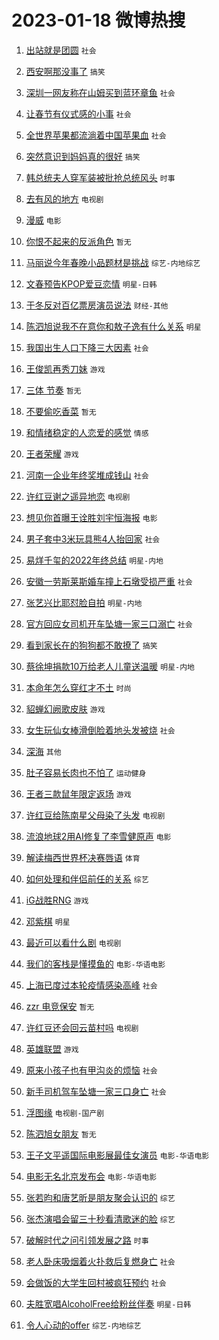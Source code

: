 # 2023-01-18 微博热搜 
1. [出站就是团圆](https://m.weibo.cn/search?containerid=100103type%3D1%26t%3D10%26q%3D%23%E5%87%BA%E7%AB%99%E5%B0%B1%E6%98%AF%E5%9B%A2%E5%9C%86%23&stream_entry_id=51&isnewpage=1&extparam=seat%3D1%26cate%3D10103%26dgr%3D0%26pos%3D0%26c_type%3D51%26filter_type%3Drealtimehot%26display_time%3D1673979911%26pre_seqid%3D167397991116408562152&luicode=10000011&lfid=106003type%3D25%26t%3D3%26disable_hot%3D1%26filter_type%3Drealtimehot) `社会` 

2. [西安啊那没事了](https://m.weibo.cn/search?containerid=100103type%3D1%26t%3D10%26q%3D%23%E8%A5%BF%E5%AE%89%E5%95%8A%E9%82%A3%E6%B2%A1%E4%BA%8B%E4%BA%86%23&stream_entry_id=31&isnewpage=1&extparam=seat%3D1%26cate%3D5001%26realpos%3D1%26band_rank%3D1%26lcate%3D5001%26pos%3D0%26filter_type%3Drealtimehot%26stream_entry_id%3D31%26q%3D%2523%25E8%25A5%25BF%25E5%25AE%2589%25E5%2595%258A%25E9%2582%25A3%25E6%25B2%25A1%25E4%25BA%258B%25E4%25BA%2586%2523%26flag%3D0%26dgr%3D0%26c_type%3D31%26display_time%3D1673979911%26pre_seqid%3D167397991116408562152&luicode=10000011&lfid=106003type%3D25%26t%3D3%26disable_hot%3D1%26filter_type%3Drealtimehot) `搞笑` 

3. [深圳一网友称在山姆买到蓝环章鱼](https://m.weibo.cn/search?containerid=100103type%3D1%26t%3D10%26q%3D%23%E6%B7%B1%E5%9C%B3%E4%B8%80%E7%BD%91%E5%8F%8B%E7%A7%B0%E5%9C%A8%E5%B1%B1%E5%A7%86%E4%B9%B0%E5%88%B0%E8%93%9D%E7%8E%AF%E7%AB%A0%E9%B1%BC%23&stream_entry_id=31&isnewpage=1&extparam=seat%3D1%26cate%3D5001%26realpos%3D2%26band_rank%3D2%26lcate%3D5001%26pos%3D1%26filter_type%3Drealtimehot%26stream_entry_id%3D31%26q%3D%2523%25E6%25B7%25B1%25E5%259C%25B3%25E4%25B8%2580%25E7%25BD%2591%25E5%258F%258B%25E7%25A7%25B0%25E5%259C%25A8%25E5%25B1%25B1%25E5%25A7%2586%25E4%25B9%25B0%25E5%2588%25B0%25E8%2593%259D%25E7%258E%25AF%25E7%25AB%25A0%25E9%25B1%25BC%2523%26flag%3D16%26dgr%3D0%26c_type%3D31%26display_time%3D1673979911%26pre_seqid%3D167397991116408562152&luicode=10000011&lfid=106003type%3D25%26t%3D3%26disable_hot%3D1%26filter_type%3Drealtimehot) `社会` 

4. [让春节有仪式感的小事](https://m.weibo.cn/search?containerid=100103type%3D1%26t%3D10%26q%3D%23%E8%AE%A9%E6%98%A5%E8%8A%82%E6%9C%89%E4%BB%AA%E5%BC%8F%E6%84%9F%E7%9A%84%E5%B0%8F%E4%BA%8B%23&stream_entry_id=31&isnewpage=1&extparam=seat%3D1%26cate%3D5001%26realpos%3D3%26band_rank%3D3%26lcate%3D5001%26pos%3D2%26filter_type%3Drealtimehot%26stream_entry_id%3D31%26q%3D%2523%25E8%25AE%25A9%25E6%2598%25A5%25E8%258A%2582%25E6%259C%2589%25E4%25BB%25AA%25E5%25BC%258F%25E6%2584%259F%25E7%259A%2584%25E5%25B0%258F%25E4%25BA%258B%2523%26flag%3D16%26dgr%3D0%26c_type%3D31%26display_time%3D1673979911%26pre_seqid%3D167397991116408562152&luicode=10000011&lfid=106003type%3D25%26t%3D3%26disable_hot%3D1%26filter_type%3Drealtimehot) `社会` 

5. [全世界苹果都流淌着中国苹果血](https://m.weibo.cn/search?containerid=100103type%3D1%26t%3D10%26q%3D%23%E5%85%A8%E4%B8%96%E7%95%8C%E8%8B%B9%E6%9E%9C%E9%83%BD%E6%B5%81%E6%B7%8C%E7%9D%80%E4%B8%AD%E5%9B%BD%E8%8B%B9%E6%9E%9C%E8%A1%80%23&stream_entry_id=31&isnewpage=1&extparam=seat%3D1%26cate%3D5001%26realpos%3D4%26band_rank%3D4%26lcate%3D5001%26pos%3D3%26filter_type%3Drealtimehot%26stream_entry_id%3D31%26q%3D%2523%25E5%2585%25A8%25E4%25B8%2596%25E7%2595%258C%25E8%258B%25B9%25E6%259E%259C%25E9%2583%25BD%25E6%25B5%2581%25E6%25B7%258C%25E7%259D%2580%25E4%25B8%25AD%25E5%259B%25BD%25E8%258B%25B9%25E6%259E%259C%25E8%25A1%2580%2523%26flag%3D1%26dgr%3D0%26c_type%3D31%26display_time%3D1673979911%26pre_seqid%3D167397991116408562152&luicode=10000011&lfid=106003type%3D25%26t%3D3%26disable_hot%3D1%26filter_type%3Drealtimehot) `社会` 

6. [突然意识到妈妈真的很好](https://m.weibo.cn/search?containerid=100103type%3D1%26t%3D10%26q%3D%23%E7%AA%81%E7%84%B6%E6%84%8F%E8%AF%86%E5%88%B0%E5%A6%88%E5%A6%88%E7%9C%9F%E7%9A%84%E5%BE%88%E5%A5%BD%23&stream_entry_id=31&isnewpage=1&extparam=seat%3D1%26cate%3D5001%26realpos%3D5%26band_rank%3D5%26lcate%3D5001%26pos%3D4%26filter_type%3Drealtimehot%26stream_entry_id%3D31%26q%3D%2523%25E7%25AA%2581%25E7%2584%25B6%25E6%2584%258F%25E8%25AF%2586%25E5%2588%25B0%25E5%25A6%2588%25E5%25A6%2588%25E7%259C%259F%25E7%259A%2584%25E5%25BE%2588%25E5%25A5%25BD%2523%26flag%3D0%26dgr%3D0%26c_type%3D31%26display_time%3D1673979911%26pre_seqid%3D167397991116408562152&luicode=10000011&lfid=106003type%3D25%26t%3D3%26disable_hot%3D1%26filter_type%3Drealtimehot) `搞笑` 

7. [韩总统夫人穿军装被批抢总统风头](https://m.weibo.cn/search?containerid=100103type%3D1%26t%3D10%26q%3D%23%E9%9F%A9%E6%80%BB%E7%BB%9F%E5%A4%AB%E4%BA%BA%E7%A9%BF%E5%86%9B%E8%A3%85%E8%A2%AB%E6%89%B9%E6%8A%A2%E6%80%BB%E7%BB%9F%E9%A3%8E%E5%A4%B4%23&stream_entry_id=31&isnewpage=1&extparam=seat%3D1%26cate%3D5001%26realpos%3D6%26band_rank%3D6%26lcate%3D5001%26pos%3D5%26filter_type%3Drealtimehot%26stream_entry_id%3D31%26q%3D%2523%25E9%259F%25A9%25E6%2580%25BB%25E7%25BB%259F%25E5%25A4%25AB%25E4%25BA%25BA%25E7%25A9%25BF%25E5%2586%259B%25E8%25A3%2585%25E8%25A2%25AB%25E6%2589%25B9%25E6%258A%25A2%25E6%2580%25BB%25E7%25BB%259F%25E9%25A3%258E%25E5%25A4%25B4%2523%26flag%3D2%26dgr%3D0%26c_type%3D31%26display_time%3D1673979911%26pre_seqid%3D167397991116408562152&luicode=10000011&lfid=106003type%3D25%26t%3D3%26disable_hot%3D1%26filter_type%3Drealtimehot) `时事` 

8. [去有风的地方](https://m.weibo.cn/search?containerid=100103type%3D1%26t%3D10%26q%3D%E5%8E%BB%E6%9C%89%E9%A3%8E%E7%9A%84%E5%9C%B0%E6%96%B9&stream_entry_id=31&isnewpage=1&extparam=seat%3D1%26cate%3D5001%26realpos%3D7%26band_rank%3D7%26lcate%3D5001%26pos%3D6%26filter_type%3Drealtimehot%26stream_entry_id%3D31%26q%3D%25E5%258E%25BB%25E6%259C%2589%25E9%25A3%258E%25E7%259A%2584%25E5%259C%25B0%25E6%2596%25B9%26flag%3D16%26dgr%3D0%26c_type%3D31%26display_time%3D1673979911%26pre_seqid%3D167397991116408562152&luicode=10000011&lfid=106003type%3D25%26t%3D3%26disable_hot%3D1%26filter_type%3Drealtimehot) `电视剧` 

9. [漫威](https://m.weibo.cn/search?containerid=100103type%3D1%26t%3D10%26q%3D%E6%BC%AB%E5%A8%81&stream_entry_id=31&isnewpage=1&extparam=seat%3D1%26cate%3D5001%26realpos%3D8%26band_rank%3D8%26lcate%3D5001%26pos%3D7%26filter_type%3Drealtimehot%26stream_entry_id%3D31%26q%3D%25E6%25BC%25AB%25E5%25A8%2581%26flag%3D16%26dgr%3D0%26c_type%3D31%26display_time%3D1673979911%26pre_seqid%3D167397991116408562152&luicode=10000011&lfid=106003type%3D25%26t%3D3%26disable_hot%3D1%26filter_type%3Drealtimehot) `电影` 

10. [你恨不起来的反派角色](https://m.weibo.cn/search?containerid=100103type%3D1%26t%3D10%26q%3D%23%E4%BD%A0%E6%81%A8%E4%B8%8D%E8%B5%B7%E6%9D%A5%E7%9A%84%E5%8F%8D%E6%B4%BE%E8%A7%92%E8%89%B2%23&stream_entry_id=31&isnewpage=1&extparam=seat%3D1%26cate%3D5001%26realpos%3D9%26band_rank%3D9%26lcate%3D5001%26pos%3D8%26filter_type%3Drealtimehot%26stream_entry_id%3D31%26q%3D%2523%25E4%25BD%25A0%25E6%2581%25A8%25E4%25B8%258D%25E8%25B5%25B7%25E6%259D%25A5%25E7%259A%2584%25E5%258F%258D%25E6%25B4%25BE%25E8%25A7%2592%25E8%2589%25B2%2523%26flag%3D0%26dgr%3D0%26c_type%3D31%26display_time%3D1673979911%26pre_seqid%3D167397991116408562152&luicode=10000011&lfid=106003type%3D25%26t%3D3%26disable_hot%3D1%26filter_type%3Drealtimehot) `暂无` 

11. [马丽说今年春晚小品题材是挑战](https://m.weibo.cn/search?containerid=100103type%3D1%26t%3D10%26q%3D%23%E9%A9%AC%E4%B8%BD%E8%AF%B4%E4%BB%8A%E5%B9%B4%E6%98%A5%E6%99%9A%E5%B0%8F%E5%93%81%E9%A2%98%E6%9D%90%E6%98%AF%E6%8C%91%E6%88%98%23&stream_entry_id=31&isnewpage=1&extparam=seat%3D1%26cate%3D5001%26realpos%3D10%26band_rank%3D10%26lcate%3D5001%26pos%3D9%26filter_type%3Drealtimehot%26stream_entry_id%3D31%26q%3D%2523%25E9%25A9%25AC%25E4%25B8%25BD%25E8%25AF%25B4%25E4%25BB%258A%25E5%25B9%25B4%25E6%2598%25A5%25E6%2599%259A%25E5%25B0%258F%25E5%2593%2581%25E9%25A2%2598%25E6%259D%2590%25E6%2598%25AF%25E6%258C%2591%25E6%2588%2598%2523%26flag%3D1%26dgr%3D0%26c_type%3D31%26display_time%3D1673979911%26pre_seqid%3D167397991116408562152&luicode=10000011&lfid=106003type%3D25%26t%3D3%26disable_hot%3D1%26filter_type%3Drealtimehot) `综艺-内地综艺` 

12. [文春预告KPOP爱豆恋情](https://m.weibo.cn/search?containerid=100103type%3D1%26t%3D10%26q%3D%23%E6%96%87%E6%98%A5%E9%A2%84%E5%91%8AKPOP%E7%88%B1%E8%B1%86%E6%81%8B%E6%83%85%23&stream_entry_id=31&isnewpage=1&extparam=seat%3D1%26cate%3D5001%26realpos%3D11%26band_rank%3D11%26lcate%3D5001%26pos%3D10%26filter_type%3Drealtimehot%26stream_entry_id%3D31%26q%3D%2523%25E6%2596%2587%25E6%2598%25A5%25E9%25A2%2584%25E5%2591%258AKPOP%25E7%2588%25B1%25E8%25B1%2586%25E6%2581%258B%25E6%2583%2585%2523%26flag%3D0%26dgr%3D0%26c_type%3D31%26display_time%3D1673979911%26pre_seqid%3D167397991116408562152&luicode=10000011&lfid=106003type%3D25%26t%3D3%26disable_hot%3D1%26filter_type%3Drealtimehot) `明星-日韩` 

13. [于冬反对百亿票房演员说法](https://m.weibo.cn/search?containerid=100103type%3D1%26t%3D10%26q%3D%23%E4%BA%8E%E5%86%AC%E5%8F%8D%E5%AF%B9%E7%99%BE%E4%BA%BF%E7%A5%A8%E6%88%BF%E6%BC%94%E5%91%98%E8%AF%B4%E6%B3%95%23&stream_entry_id=31&isnewpage=1&extparam=seat%3D1%26cate%3D5001%26realpos%3D12%26band_rank%3D12%26lcate%3D5001%26pos%3D11%26filter_type%3Drealtimehot%26stream_entry_id%3D31%26q%3D%2523%25E4%25BA%258E%25E5%2586%25AC%25E5%258F%258D%25E5%25AF%25B9%25E7%2599%25BE%25E4%25BA%25BF%25E7%25A5%25A8%25E6%2588%25BF%25E6%25BC%2594%25E5%2591%2598%25E8%25AF%25B4%25E6%25B3%2595%2523%26flag%3D0%26dgr%3D0%26c_type%3D31%26display_time%3D1673979911%26pre_seqid%3D167397991116408562152&luicode=10000011&lfid=106003type%3D25%26t%3D3%26disable_hot%3D1%26filter_type%3Drealtimehot) `财经-其他` 

14. [陈泗旭说我不在意你和敖子逸有什么关系](https://m.weibo.cn/search?containerid=100103type%3D1%26t%3D10%26q%3D%23%E9%99%88%E6%B3%97%E6%97%AD%E8%AF%B4%E6%88%91%E4%B8%8D%E5%9C%A8%E6%84%8F%E4%BD%A0%E5%92%8C%E6%95%96%E5%AD%90%E9%80%B8%E6%9C%89%E4%BB%80%E4%B9%88%E5%85%B3%E7%B3%BB%23&stream_entry_id=31&isnewpage=1&extparam=seat%3D1%26cate%3D5001%26realpos%3D13%26band_rank%3D13%26lcate%3D5001%26pos%3D12%26filter_type%3Drealtimehot%26stream_entry_id%3D31%26q%3D%2523%25E9%2599%2588%25E6%25B3%2597%25E6%2597%25AD%25E8%25AF%25B4%25E6%2588%2591%25E4%25B8%258D%25E5%259C%25A8%25E6%2584%258F%25E4%25BD%25A0%25E5%2592%258C%25E6%2595%2596%25E5%25AD%2590%25E9%2580%25B8%25E6%259C%2589%25E4%25BB%2580%25E4%25B9%2588%25E5%2585%25B3%25E7%25B3%25BB%2523%26flag%3D1%26dgr%3D0%26c_type%3D31%26display_time%3D1673979911%26pre_seqid%3D167397991116408562152&luicode=10000011&lfid=106003type%3D25%26t%3D3%26disable_hot%3D1%26filter_type%3Drealtimehot) `明星` 

15. [我国出生人口下降三大因素](https://m.weibo.cn/search?containerid=100103type%3D1%26t%3D10%26q%3D%23%E6%88%91%E5%9B%BD%E5%87%BA%E7%94%9F%E4%BA%BA%E5%8F%A3%E4%B8%8B%E9%99%8D%E4%B8%89%E5%A4%A7%E5%9B%A0%E7%B4%A0%23&stream_entry_id=31&isnewpage=1&extparam=seat%3D1%26cate%3D5001%26realpos%3D14%26band_rank%3D14%26lcate%3D5001%26pos%3D13%26filter_type%3Drealtimehot%26stream_entry_id%3D31%26q%3D%2523%25E6%2588%2591%25E5%259B%25BD%25E5%2587%25BA%25E7%2594%259F%25E4%25BA%25BA%25E5%258F%25A3%25E4%25B8%258B%25E9%2599%258D%25E4%25B8%2589%25E5%25A4%25A7%25E5%259B%25A0%25E7%25B4%25A0%2523%26flag%3D0%26dgr%3D0%26c_type%3D31%26display_time%3D1673979911%26pre_seqid%3D167397991116408562152&luicode=10000011&lfid=106003type%3D25%26t%3D3%26disable_hot%3D1%26filter_type%3Drealtimehot) `社会` 

16. [王俊凯再秀刀妹](https://m.weibo.cn/search?containerid=100103type%3D1%26t%3D10%26q%3D%23%E7%8E%8B%E4%BF%8A%E5%87%AF%E5%86%8D%E7%A7%80%E5%88%80%E5%A6%B9%23&stream_entry_id=31&isnewpage=1&extparam=seat%3D1%26cate%3D5001%26realpos%3D15%26band_rank%3D15%26lcate%3D5001%26pos%3D14%26filter_type%3Drealtimehot%26stream_entry_id%3D31%26q%3D%2523%25E7%258E%258B%25E4%25BF%258A%25E5%2587%25AF%25E5%2586%258D%25E7%25A7%2580%25E5%2588%2580%25E5%25A6%25B9%2523%26flag%3D0%26dgr%3D0%26c_type%3D31%26display_time%3D1673979911%26pre_seqid%3D167397991116408562152&luicode=10000011&lfid=106003type%3D25%26t%3D3%26disable_hot%3D1%26filter_type%3Drealtimehot) `游戏` 

17. [三体 节奏](https://m.weibo.cn/search?containerid=100103type%3D1%26t%3D10%26q%3D%E4%B8%89%E4%BD%93+%E8%8A%82%E5%A5%8F&stream_entry_id=31&isnewpage=1&extparam=seat%3D1%26cate%3D5001%26realpos%3D16%26band_rank%3D16%26lcate%3D5001%26pos%3D15%26filter_type%3Drealtimehot%26stream_entry_id%3D31%26q%3D%25E4%25B8%2589%25E4%25BD%2593%2520%25E8%258A%2582%25E5%25A5%258F%26flag%3D0%26dgr%3D0%26c_type%3D31%26display_time%3D1673979911%26pre_seqid%3D167397991116408562152&luicode=10000011&lfid=106003type%3D25%26t%3D3%26disable_hot%3D1%26filter_type%3Drealtimehot) `暂无` 

18. [不要偷吃香菜](https://m.weibo.cn/search?containerid=100103type%3D1%26t%3D10%26q%3D%E4%B8%8D%E8%A6%81%E5%81%B7%E5%90%83%E9%A6%99%E8%8F%9C&stream_entry_id=31&isnewpage=1&extparam=seat%3D1%26cate%3D5001%26realpos%3D17%26band_rank%3D17%26lcate%3D5001%26pos%3D16%26filter_type%3Drealtimehot%26stream_entry_id%3D31%26q%3D%25E4%25B8%258D%25E8%25A6%2581%25E5%2581%25B7%25E5%2590%2583%25E9%25A6%2599%25E8%258F%259C%26flag%3D0%26dgr%3D0%26c_type%3D31%26display_time%3D1673979911%26pre_seqid%3D167397991116408562152&luicode=10000011&lfid=106003type%3D25%26t%3D3%26disable_hot%3D1%26filter_type%3Drealtimehot) `暂无` 

19. [和情绪稳定的人恋爱的感觉](https://m.weibo.cn/search?containerid=100103type%3D1%26t%3D10%26q%3D%23%E5%92%8C%E6%83%85%E7%BB%AA%E7%A8%B3%E5%AE%9A%E7%9A%84%E4%BA%BA%E6%81%8B%E7%88%B1%E7%9A%84%E6%84%9F%E8%A7%89%23&stream_entry_id=31&isnewpage=1&extparam=seat%3D1%26cate%3D5001%26realpos%3D18%26band_rank%3D18%26lcate%3D5001%26pos%3D17%26filter_type%3Drealtimehot%26stream_entry_id%3D31%26q%3D%2523%25E5%2592%258C%25E6%2583%2585%25E7%25BB%25AA%25E7%25A8%25B3%25E5%25AE%259A%25E7%259A%2584%25E4%25BA%25BA%25E6%2581%258B%25E7%2588%25B1%25E7%259A%2584%25E6%2584%259F%25E8%25A7%2589%2523%26flag%3D0%26dgr%3D0%26c_type%3D31%26display_time%3D1673979911%26pre_seqid%3D167397991116408562152&luicode=10000011&lfid=106003type%3D25%26t%3D3%26disable_hot%3D1%26filter_type%3Drealtimehot) `情感` 

20. [王者荣耀](https://m.weibo.cn/search?containerid=100103type%3D1%26t%3D10%26q%3D%E7%8E%8B%E8%80%85%E8%8D%A3%E8%80%80&stream_entry_id=31&isnewpage=1&extparam=seat%3D1%26cate%3D5001%26realpos%3D19%26band_rank%3D19%26lcate%3D5001%26pos%3D18%26filter_type%3Drealtimehot%26stream_entry_id%3D31%26q%3D%25E7%258E%258B%25E8%2580%2585%25E8%258D%25A3%25E8%2580%2580%26flag%3D0%26dgr%3D0%26c_type%3D31%26display_time%3D1673979911%26pre_seqid%3D167397991116408562152&luicode=10000011&lfid=106003type%3D25%26t%3D3%26disable_hot%3D1%26filter_type%3Drealtimehot) `游戏` 

21. [河南一企业年终奖堆成钱山](https://m.weibo.cn/search?containerid=100103type%3D1%26t%3D10%26q%3D%23%E6%B2%B3%E5%8D%97%E4%B8%80%E4%BC%81%E4%B8%9A%E5%B9%B4%E7%BB%88%E5%A5%96%E5%A0%86%E6%88%90%E9%92%B1%E5%B1%B1%23&stream_entry_id=31&isnewpage=1&extparam=seat%3D1%26cate%3D5001%26realpos%3D20%26band_rank%3D20%26lcate%3D5001%26pos%3D19%26filter_type%3Drealtimehot%26stream_entry_id%3D31%26q%3D%2523%25E6%25B2%25B3%25E5%258D%2597%25E4%25B8%2580%25E4%25BC%2581%25E4%25B8%259A%25E5%25B9%25B4%25E7%25BB%2588%25E5%25A5%2596%25E5%25A0%2586%25E6%2588%2590%25E9%2592%25B1%25E5%25B1%25B1%2523%26flag%3D0%26dgr%3D0%26c_type%3D31%26display_time%3D1673979911%26pre_seqid%3D167397991116408562152&luicode=10000011&lfid=106003type%3D25%26t%3D3%26disable_hot%3D1%26filter_type%3Drealtimehot) `社会` 

22. [许红豆谢之遥异地恋](https://m.weibo.cn/search?containerid=100103type%3D1%26t%3D10%26q%3D%23%E8%AE%B8%E7%BA%A2%E8%B1%86%E8%B0%A2%E4%B9%8B%E9%81%A5%E5%BC%82%E5%9C%B0%E6%81%8B%23&stream_entry_id=31&isnewpage=1&extparam=seat%3D1%26cate%3D5001%26realpos%3D21%26band_rank%3D21%26lcate%3D5001%26pos%3D20%26filter_type%3Drealtimehot%26stream_entry_id%3D31%26q%3D%2523%25E8%25AE%25B8%25E7%25BA%25A2%25E8%25B1%2586%25E8%25B0%25A2%25E4%25B9%258B%25E9%2581%25A5%25E5%25BC%2582%25E5%259C%25B0%25E6%2581%258B%2523%26flag%3D0%26dgr%3D0%26c_type%3D31%26display_time%3D1673979911%26pre_seqid%3D167397991116408562152&luicode=10000011&lfid=106003type%3D25%26t%3D3%26disable_hot%3D1%26filter_type%3Drealtimehot) `电视剧` 

23. [想见你首曝王诠胜刘宇恒海报](https://m.weibo.cn/search?containerid=100103type%3D1%26t%3D10%26q%3D%23%E6%83%B3%E8%A7%81%E4%BD%A0%E9%A6%96%E6%9B%9D%E7%8E%8B%E8%AF%A0%E8%83%9C%E5%88%98%E5%AE%87%E6%81%92%E6%B5%B7%E6%8A%A5%23&stream_entry_id=31&isnewpage=1&extparam=seat%3D1%26cate%3D5001%26realpos%3D22%26band_rank%3D22%26lcate%3D5001%26pos%3D21%26filter_type%3Drealtimehot%26stream_entry_id%3D31%26q%3D%2523%25E6%2583%25B3%25E8%25A7%2581%25E4%25BD%25A0%25E9%25A6%2596%25E6%259B%259D%25E7%258E%258B%25E8%25AF%25A0%25E8%2583%259C%25E5%2588%2598%25E5%25AE%2587%25E6%2581%2592%25E6%25B5%25B7%25E6%258A%25A5%2523%26flag%3D0%26dgr%3D0%26c_type%3D31%26display_time%3D1673979911%26pre_seqid%3D167397991116408562152&luicode=10000011&lfid=106003type%3D25%26t%3D3%26disable_hot%3D1%26filter_type%3Drealtimehot) `电影` 

24. [男子套中3米玩具熊4人抬回家](https://m.weibo.cn/search?containerid=100103type%3D1%26t%3D10%26q%3D%23%E7%94%B7%E5%AD%90%E5%A5%97%E4%B8%AD3%E7%B1%B3%E7%8E%A9%E5%85%B7%E7%86%8A4%E4%BA%BA%E6%8A%AC%E5%9B%9E%E5%AE%B6%23&stream_entry_id=31&isnewpage=1&extparam=seat%3D1%26cate%3D5001%26realpos%3D23%26band_rank%3D23%26lcate%3D5001%26pos%3D22%26filter_type%3Drealtimehot%26stream_entry_id%3D31%26q%3D%2523%25E7%2594%25B7%25E5%25AD%2590%25E5%25A5%2597%25E4%25B8%25AD3%25E7%25B1%25B3%25E7%258E%25A9%25E5%2585%25B7%25E7%2586%258A4%25E4%25BA%25BA%25E6%258A%25AC%25E5%259B%259E%25E5%25AE%25B6%2523%26flag%3D0%26dgr%3D0%26c_type%3D31%26display_time%3D1673979911%26pre_seqid%3D167397991116408562152&luicode=10000011&lfid=106003type%3D25%26t%3D3%26disable_hot%3D1%26filter_type%3Drealtimehot) `社会` 

25. [易烊千玺的2022年终总结](https://m.weibo.cn/search?containerid=100103type%3D1%26t%3D10%26q%3D%23%E6%98%93%E7%83%8A%E5%8D%83%E7%8E%BA%E7%9A%842022%E5%B9%B4%E7%BB%88%E6%80%BB%E7%BB%93%23&stream_entry_id=31&isnewpage=1&extparam=seat%3D1%26cate%3D5001%26realpos%3D24%26band_rank%3D24%26lcate%3D5001%26pos%3D23%26filter_type%3Drealtimehot%26stream_entry_id%3D31%26q%3D%2523%25E6%2598%2593%25E7%2583%258A%25E5%258D%2583%25E7%258E%25BA%25E7%259A%25842022%25E5%25B9%25B4%25E7%25BB%2588%25E6%2580%25BB%25E7%25BB%2593%2523%26flag%3D0%26dgr%3D0%26c_type%3D31%26display_time%3D1673979911%26pre_seqid%3D167397991116408562152&luicode=10000011&lfid=106003type%3D25%26t%3D3%26disable_hot%3D1%26filter_type%3Drealtimehot) `明星-内地` 

26. [安徽一劳斯莱斯婚车撞上石墩受损严重](https://m.weibo.cn/search?containerid=100103type%3D1%26t%3D10%26q%3D%23%E5%AE%89%E5%BE%BD%E4%B8%80%E5%8A%B3%E6%96%AF%E8%8E%B1%E6%96%AF%E5%A9%9A%E8%BD%A6%E6%92%9E%E4%B8%8A%E7%9F%B3%E5%A2%A9%E5%8F%97%E6%8D%9F%E4%B8%A5%E9%87%8D%23&stream_entry_id=31&isnewpage=1&extparam=seat%3D1%26cate%3D5001%26realpos%3D25%26band_rank%3D25%26lcate%3D5001%26pos%3D24%26filter_type%3Drealtimehot%26stream_entry_id%3D31%26q%3D%2523%25E5%25AE%2589%25E5%25BE%25BD%25E4%25B8%2580%25E5%258A%25B3%25E6%2596%25AF%25E8%258E%25B1%25E6%2596%25AF%25E5%25A9%259A%25E8%25BD%25A6%25E6%2592%259E%25E4%25B8%258A%25E7%259F%25B3%25E5%25A2%25A9%25E5%258F%2597%25E6%258D%259F%25E4%25B8%25A5%25E9%2587%258D%2523%26flag%3D0%26dgr%3D0%26c_type%3D31%26display_time%3D1673979911%26pre_seqid%3D167397991116408562152&luicode=10000011&lfid=106003type%3D25%26t%3D3%26disable_hot%3D1%26filter_type%3Drealtimehot) `社会` 

27. [张艺兴比耶怼脸自拍](https://m.weibo.cn/search?containerid=100103type%3D1%26t%3D10%26q%3D%23%E5%BC%A0%E8%89%BA%E5%85%B4%E6%AF%94%E8%80%B6%E6%80%BC%E8%84%B8%E8%87%AA%E6%8B%8D%23&stream_entry_id=31&isnewpage=1&extparam=seat%3D1%26cate%3D5001%26realpos%3D26%26band_rank%3D26%26lcate%3D5001%26pos%3D25%26filter_type%3Drealtimehot%26stream_entry_id%3D31%26q%3D%2523%25E5%25BC%25A0%25E8%2589%25BA%25E5%2585%25B4%25E6%25AF%2594%25E8%2580%25B6%25E6%2580%25BC%25E8%2584%25B8%25E8%2587%25AA%25E6%258B%258D%2523%26flag%3D0%26dgr%3D0%26c_type%3D31%26display_time%3D1673979911%26pre_seqid%3D167397991116408562152&luicode=10000011&lfid=106003type%3D25%26t%3D3%26disable_hot%3D1%26filter_type%3Drealtimehot) `明星-内地` 

28. [官方回应女司机开车坠塘一家三口溺亡](https://m.weibo.cn/search?containerid=100103type%3D1%26t%3D10%26q%3D%23%E5%AE%98%E6%96%B9%E5%9B%9E%E5%BA%94%E5%A5%B3%E5%8F%B8%E6%9C%BA%E5%BC%80%E8%BD%A6%E5%9D%A0%E5%A1%98%E4%B8%80%E5%AE%B6%E4%B8%89%E5%8F%A3%E6%BA%BA%E4%BA%A1%23&stream_entry_id=31&isnewpage=1&extparam=seat%3D1%26cate%3D5001%26realpos%3D27%26band_rank%3D27%26lcate%3D5001%26pos%3D26%26filter_type%3Drealtimehot%26stream_entry_id%3D31%26q%3D%2523%25E5%25AE%2598%25E6%2596%25B9%25E5%259B%259E%25E5%25BA%2594%25E5%25A5%25B3%25E5%258F%25B8%25E6%259C%25BA%25E5%25BC%2580%25E8%25BD%25A6%25E5%259D%25A0%25E5%25A1%2598%25E4%25B8%2580%25E5%25AE%25B6%25E4%25B8%2589%25E5%258F%25A3%25E6%25BA%25BA%25E4%25BA%25A1%2523%26flag%3D0%26dgr%3D0%26c_type%3D31%26display_time%3D1673979911%26pre_seqid%3D167397991116408562152&luicode=10000011&lfid=106003type%3D25%26t%3D3%26disable_hot%3D1%26filter_type%3Drealtimehot) `社会` 

29. [看到家长在的狗狗都不敢撩了](https://m.weibo.cn/search?containerid=100103type%3D1%26t%3D10%26q%3D%23%E7%9C%8B%E5%88%B0%E5%AE%B6%E9%95%BF%E5%9C%A8%E7%9A%84%E7%8B%97%E7%8B%97%E9%83%BD%E4%B8%8D%E6%95%A2%E6%92%A9%E4%BA%86%23&stream_entry_id=31&isnewpage=1&extparam=seat%3D1%26cate%3D5001%26realpos%3D28%26band_rank%3D28%26lcate%3D5001%26pos%3D27%26filter_type%3Drealtimehot%26stream_entry_id%3D31%26q%3D%2523%25E7%259C%258B%25E5%2588%25B0%25E5%25AE%25B6%25E9%2595%25BF%25E5%259C%25A8%25E7%259A%2584%25E7%258B%2597%25E7%258B%2597%25E9%2583%25BD%25E4%25B8%258D%25E6%2595%25A2%25E6%2592%25A9%25E4%25BA%2586%2523%26flag%3D0%26dgr%3D0%26c_type%3D31%26display_time%3D1673979911%26pre_seqid%3D167397991116408562152&luicode=10000011&lfid=106003type%3D25%26t%3D3%26disable_hot%3D1%26filter_type%3Drealtimehot) `搞笑` 

30. [蔡徐坤捐款10万给老人儿童送温暖](https://m.weibo.cn/search?containerid=100103type%3D1%26t%3D10%26q%3D%23%E8%94%A1%E5%BE%90%E5%9D%A4%E6%8D%90%E6%AC%BE10%E4%B8%87%E7%BB%99%E8%80%81%E4%BA%BA%E5%84%BF%E7%AB%A5%E9%80%81%E6%B8%A9%E6%9A%96%23&stream_entry_id=31&isnewpage=1&extparam=seat%3D1%26cate%3D5001%26realpos%3D29%26band_rank%3D29%26lcate%3D5001%26pos%3D28%26filter_type%3Drealtimehot%26stream_entry_id%3D31%26q%3D%2523%25E8%2594%25A1%25E5%25BE%2590%25E5%259D%25A4%25E6%258D%2590%25E6%25AC%25BE10%25E4%25B8%2587%25E7%25BB%2599%25E8%2580%2581%25E4%25BA%25BA%25E5%2584%25BF%25E7%25AB%25A5%25E9%2580%2581%25E6%25B8%25A9%25E6%259A%2596%2523%26flag%3D0%26dgr%3D0%26c_type%3D31%26display_time%3D1673979911%26pre_seqid%3D167397991116408562152&luicode=10000011&lfid=106003type%3D25%26t%3D3%26disable_hot%3D1%26filter_type%3Drealtimehot) `明星-内地` 

31. [本命年怎么穿红才不土](https://m.weibo.cn/search?containerid=100103type%3D1%26t%3D10%26q%3D%23%E6%9C%AC%E5%91%BD%E5%B9%B4%E6%80%8E%E4%B9%88%E7%A9%BF%E7%BA%A2%E6%89%8D%E4%B8%8D%E5%9C%9F%23&stream_entry_id=31&isnewpage=1&extparam=seat%3D1%26cate%3D5001%26realpos%3D30%26band_rank%3D30%26lcate%3D5001%26pos%3D29%26filter_type%3Drealtimehot%26stream_entry_id%3D31%26q%3D%2523%25E6%259C%25AC%25E5%2591%25BD%25E5%25B9%25B4%25E6%2580%258E%25E4%25B9%2588%25E7%25A9%25BF%25E7%25BA%25A2%25E6%2589%258D%25E4%25B8%258D%25E5%259C%259F%2523%26flag%3D1%26dgr%3D0%26c_type%3D31%26display_time%3D1673979911%26pre_seqid%3D167397991116408562152&luicode=10000011&lfid=106003type%3D25%26t%3D3%26disable_hot%3D1%26filter_type%3Drealtimehot) `时尚` 

32. [貂蝉幻阙歌皮肤](https://m.weibo.cn/search?containerid=100103type%3D1%26t%3D10%26q%3D%23%E8%B2%82%E8%9D%89%E5%B9%BB%E9%98%99%E6%AD%8C%E7%9A%AE%E8%82%A4%23&stream_entry_id=31&isnewpage=1&extparam=seat%3D1%26cate%3D5001%26realpos%3D31%26band_rank%3D31%26lcate%3D5001%26pos%3D30%26filter_type%3Drealtimehot%26stream_entry_id%3D31%26q%3D%2523%25E8%25B2%2582%25E8%259D%2589%25E5%25B9%25BB%25E9%2598%2599%25E6%25AD%258C%25E7%259A%25AE%25E8%2582%25A4%2523%26flag%3D0%26dgr%3D0%26c_type%3D31%26display_time%3D1673979911%26pre_seqid%3D167397991116408562152&luicode=10000011&lfid=106003type%3D25%26t%3D3%26disable_hot%3D1%26filter_type%3Drealtimehot) `游戏` 

33. [女生玩仙女棒滑倒脸着地头发被烧](https://m.weibo.cn/search?containerid=100103type%3D1%26t%3D10%26q%3D%23%E5%A5%B3%E7%94%9F%E7%8E%A9%E4%BB%99%E5%A5%B3%E6%A3%92%E6%BB%91%E5%80%92%E8%84%B8%E7%9D%80%E5%9C%B0%E5%A4%B4%E5%8F%91%E8%A2%AB%E7%83%A7%23&stream_entry_id=31&isnewpage=1&extparam=seat%3D1%26cate%3D5001%26realpos%3D32%26band_rank%3D32%26lcate%3D5001%26pos%3D31%26filter_type%3Drealtimehot%26stream_entry_id%3D31%26q%3D%2523%25E5%25A5%25B3%25E7%2594%259F%25E7%258E%25A9%25E4%25BB%2599%25E5%25A5%25B3%25E6%25A3%2592%25E6%25BB%2591%25E5%2580%2592%25E8%2584%25B8%25E7%259D%2580%25E5%259C%25B0%25E5%25A4%25B4%25E5%258F%2591%25E8%25A2%25AB%25E7%2583%25A7%2523%26flag%3D0%26dgr%3D0%26c_type%3D31%26display_time%3D1673979911%26pre_seqid%3D167397991116408562152&luicode=10000011&lfid=106003type%3D25%26t%3D3%26disable_hot%3D1%26filter_type%3Drealtimehot) `社会` 

34. [深海](https://m.weibo.cn/search?containerid=100103type%3D1%26t%3D10%26q%3D%E6%B7%B1%E6%B5%B7&stream_entry_id=31&isnewpage=1&extparam=seat%3D1%26cate%3D5001%26realpos%3D33%26band_rank%3D33%26lcate%3D5001%26pos%3D32%26filter_type%3Drealtimehot%26stream_entry_id%3D31%26q%3D%25E6%25B7%25B1%25E6%25B5%25B7%26flag%3D0%26dgr%3D0%26c_type%3D31%26display_time%3D1673979911%26pre_seqid%3D167397991116408562152&luicode=10000011&lfid=106003type%3D25%26t%3D3%26disable_hot%3D1%26filter_type%3Drealtimehot) `其他` 

35. [肚子容易长肉也不怕了](https://m.weibo.cn/search?containerid=100103type%3D1%26t%3D10%26q%3D%23%E8%82%9A%E5%AD%90%E5%AE%B9%E6%98%93%E9%95%BF%E8%82%89%E4%B9%9F%E4%B8%8D%E6%80%95%E4%BA%86%23&stream_entry_id=31&isnewpage=1&extparam=seat%3D1%26cate%3D5001%26realpos%3D34%26band_rank%3D34%26lcate%3D5001%26pos%3D33%26filter_type%3Drealtimehot%26stream_entry_id%3D31%26q%3D%2523%25E8%2582%259A%25E5%25AD%2590%25E5%25AE%25B9%25E6%2598%2593%25E9%2595%25BF%25E8%2582%2589%25E4%25B9%259F%25E4%25B8%258D%25E6%2580%2595%25E4%25BA%2586%2523%26flag%3D0%26dgr%3D0%26c_type%3D31%26display_time%3D1673979911%26pre_seqid%3D167397991116408562152&luicode=10000011&lfid=106003type%3D25%26t%3D3%26disable_hot%3D1%26filter_type%3Drealtimehot) `运动健身` 

36. [王者三款鼠年限定返场](https://m.weibo.cn/search?containerid=100103type%3D1%26t%3D10%26q%3D%23%E7%8E%8B%E8%80%85%E4%B8%89%E6%AC%BE%E9%BC%A0%E5%B9%B4%E9%99%90%E5%AE%9A%E8%BF%94%E5%9C%BA%23&stream_entry_id=31&isnewpage=1&extparam=seat%3D1%26cate%3D5001%26realpos%3D35%26band_rank%3D35%26lcate%3D5001%26pos%3D34%26filter_type%3Drealtimehot%26stream_entry_id%3D31%26q%3D%2523%25E7%258E%258B%25E8%2580%2585%25E4%25B8%2589%25E6%25AC%25BE%25E9%25BC%25A0%25E5%25B9%25B4%25E9%2599%2590%25E5%25AE%259A%25E8%25BF%2594%25E5%259C%25BA%2523%26flag%3D0%26dgr%3D0%26c_type%3D31%26display_time%3D1673979911%26pre_seqid%3D167397991116408562152&luicode=10000011&lfid=106003type%3D25%26t%3D3%26disable_hot%3D1%26filter_type%3Drealtimehot) `游戏` 

37. [许红豆给陈南星父母染了头发](https://m.weibo.cn/search?containerid=100103type%3D1%26t%3D10%26q%3D%23%E8%AE%B8%E7%BA%A2%E8%B1%86%E7%BB%99%E9%99%88%E5%8D%97%E6%98%9F%E7%88%B6%E6%AF%8D%E6%9F%93%E4%BA%86%E5%A4%B4%E5%8F%91%23&stream_entry_id=31&isnewpage=1&extparam=seat%3D1%26cate%3D5001%26realpos%3D36%26band_rank%3D36%26lcate%3D5001%26pos%3D35%26filter_type%3Drealtimehot%26stream_entry_id%3D31%26q%3D%2523%25E8%25AE%25B8%25E7%25BA%25A2%25E8%25B1%2586%25E7%25BB%2599%25E9%2599%2588%25E5%258D%2597%25E6%2598%259F%25E7%2588%25B6%25E6%25AF%258D%25E6%259F%2593%25E4%25BA%2586%25E5%25A4%25B4%25E5%258F%2591%2523%26flag%3D0%26dgr%3D0%26c_type%3D31%26display_time%3D1673979911%26pre_seqid%3D167397991116408562152&luicode=10000011&lfid=106003type%3D25%26t%3D3%26disable_hot%3D1%26filter_type%3Drealtimehot) `电视剧` 

38. [流浪地球2用AI修复了李雪健原声](https://m.weibo.cn/search?containerid=100103type%3D1%26t%3D10%26q%3D%23%E6%B5%81%E6%B5%AA%E5%9C%B0%E7%90%832%E7%94%A8AI%E4%BF%AE%E5%A4%8D%E4%BA%86%E6%9D%8E%E9%9B%AA%E5%81%A5%E5%8E%9F%E5%A3%B0%23&stream_entry_id=31&isnewpage=1&extparam=seat%3D1%26cate%3D5001%26realpos%3D37%26band_rank%3D37%26lcate%3D5001%26pos%3D36%26filter_type%3Drealtimehot%26stream_entry_id%3D31%26q%3D%2523%25E6%25B5%2581%25E6%25B5%25AA%25E5%259C%25B0%25E7%2590%25832%25E7%2594%25A8AI%25E4%25BF%25AE%25E5%25A4%258D%25E4%25BA%2586%25E6%259D%258E%25E9%259B%25AA%25E5%2581%25A5%25E5%258E%259F%25E5%25A3%25B0%2523%26flag%3D0%26dgr%3D0%26c_type%3D31%26display_time%3D1673979911%26pre_seqid%3D167397991116408562152&luicode=10000011&lfid=106003type%3D25%26t%3D3%26disable_hot%3D1%26filter_type%3Drealtimehot) `电影` 

39. [解读梅西世界杯决赛唇语](https://m.weibo.cn/search?containerid=100103type%3D1%26t%3D10%26q%3D%23%E8%A7%A3%E8%AF%BB%E6%A2%85%E8%A5%BF%E4%B8%96%E7%95%8C%E6%9D%AF%E5%86%B3%E8%B5%9B%E5%94%87%E8%AF%AD%23&stream_entry_id=31&isnewpage=1&extparam=seat%3D1%26cate%3D5001%26realpos%3D38%26band_rank%3D38%26lcate%3D5001%26pos%3D37%26filter_type%3Drealtimehot%26stream_entry_id%3D31%26q%3D%2523%25E8%25A7%25A3%25E8%25AF%25BB%25E6%25A2%2585%25E8%25A5%25BF%25E4%25B8%2596%25E7%2595%258C%25E6%259D%25AF%25E5%2586%25B3%25E8%25B5%259B%25E5%2594%2587%25E8%25AF%25AD%2523%26flag%3D0%26dgr%3D0%26c_type%3D31%26display_time%3D1673979911%26pre_seqid%3D167397991116408562152&luicode=10000011&lfid=106003type%3D25%26t%3D3%26disable_hot%3D1%26filter_type%3Drealtimehot) `体育` 

40. [如何处理和伴侣前任的关系](https://m.weibo.cn/search?containerid=100103type%3D1%26t%3D10%26q%3D%23%E5%A6%82%E4%BD%95%E5%A4%84%E7%90%86%E5%92%8C%E4%BC%B4%E4%BE%A3%E5%89%8D%E4%BB%BB%E7%9A%84%E5%85%B3%E7%B3%BB%23&stream_entry_id=31&isnewpage=1&extparam=seat%3D1%26cate%3D5001%26realpos%3D39%26band_rank%3D39%26lcate%3D5001%26pos%3D38%26filter_type%3Drealtimehot%26stream_entry_id%3D31%26q%3D%2523%25E5%25A6%2582%25E4%25BD%2595%25E5%25A4%2584%25E7%2590%2586%25E5%2592%258C%25E4%25BC%25B4%25E4%25BE%25A3%25E5%2589%258D%25E4%25BB%25BB%25E7%259A%2584%25E5%2585%25B3%25E7%25B3%25BB%2523%26flag%3D0%26dgr%3D0%26c_type%3D31%26display_time%3D1673979911%26pre_seqid%3D167397991116408562152&luicode=10000011&lfid=106003type%3D25%26t%3D3%26disable_hot%3D1%26filter_type%3Drealtimehot) `综艺` 

41. [iG战胜RNG](https://m.weibo.cn/search?containerid=100103type%3D1%26t%3D10%26q%3D%23iG%E6%88%98%E8%83%9CRNG%23&stream_entry_id=31&isnewpage=1&extparam=seat%3D1%26cate%3D5001%26realpos%3D40%26band_rank%3D40%26lcate%3D5001%26pos%3D39%26filter_type%3Drealtimehot%26stream_entry_id%3D31%26q%3D%2523iG%25E6%2588%2598%25E8%2583%259CRNG%2523%26flag%3D0%26dgr%3D0%26c_type%3D31%26display_time%3D1673979911%26pre_seqid%3D167397991116408562152&luicode=10000011&lfid=106003type%3D25%26t%3D3%26disable_hot%3D1%26filter_type%3Drealtimehot) `游戏` 

42. [邓紫棋](https://m.weibo.cn/search?containerid=100103type%3D1%26t%3D10%26q%3D%E9%82%93%E7%B4%AB%E6%A3%8B&stream_entry_id=31&isnewpage=1&extparam=seat%3D1%26cate%3D5001%26realpos%3D41%26band_rank%3D41%26lcate%3D5001%26pos%3D40%26filter_type%3Drealtimehot%26stream_entry_id%3D31%26q%3D%25E9%2582%2593%25E7%25B4%25AB%25E6%25A3%258B%26flag%3D0%26dgr%3D0%26c_type%3D31%26display_time%3D1673979911%26pre_seqid%3D167397991116408562152&luicode=10000011&lfid=106003type%3D25%26t%3D3%26disable_hot%3D1%26filter_type%3Drealtimehot) `明星` 

43. [最近可以看什么剧](https://m.weibo.cn/search?containerid=100103type%3D1%26t%3D10%26q%3D%23%E6%9C%80%E8%BF%91%E5%8F%AF%E4%BB%A5%E7%9C%8B%E4%BB%80%E4%B9%88%E5%89%A7%23&stream_entry_id=31&isnewpage=1&extparam=seat%3D1%26cate%3D5001%26realpos%3D42%26band_rank%3D42%26lcate%3D5001%26pos%3D41%26filter_type%3Drealtimehot%26stream_entry_id%3D31%26q%3D%2523%25E6%259C%2580%25E8%25BF%2591%25E5%258F%25AF%25E4%25BB%25A5%25E7%259C%258B%25E4%25BB%2580%25E4%25B9%2588%25E5%2589%25A7%2523%26flag%3D0%26dgr%3D0%26c_type%3D31%26display_time%3D1673979911%26pre_seqid%3D167397991116408562152&luicode=10000011&lfid=106003type%3D25%26t%3D3%26disable_hot%3D1%26filter_type%3Drealtimehot) `电视剧` 

44. [我们的客栈是懂摸鱼的](https://m.weibo.cn/search?containerid=100103type%3D1%26t%3D10%26q%3D%23%E6%88%91%E4%BB%AC%E7%9A%84%E5%AE%A2%E6%A0%88%E6%98%AF%E6%87%82%E6%91%B8%E9%B1%BC%E7%9A%84%23&stream_entry_id=31&isnewpage=1&extparam=seat%3D1%26cate%3D5001%26realpos%3D43%26band_rank%3D43%26lcate%3D5001%26pos%3D42%26filter_type%3Drealtimehot%26stream_entry_id%3D31%26q%3D%2523%25E6%2588%2591%25E4%25BB%25AC%25E7%259A%2584%25E5%25AE%25A2%25E6%25A0%2588%25E6%2598%25AF%25E6%2587%2582%25E6%2591%25B8%25E9%25B1%25BC%25E7%259A%2584%2523%26flag%3D0%26dgr%3D0%26c_type%3D31%26display_time%3D1673979911%26pre_seqid%3D167397991116408562152&luicode=10000011&lfid=106003type%3D25%26t%3D3%26disable_hot%3D1%26filter_type%3Drealtimehot) `电影-华语电影` 

45. [上海已度过本轮疫情感染高峰](https://m.weibo.cn/search?containerid=100103type%3D1%26t%3D10%26q%3D%23%E4%B8%8A%E6%B5%B7%E5%B7%B2%E5%BA%A6%E8%BF%87%E6%9C%AC%E8%BD%AE%E7%96%AB%E6%83%85%E6%84%9F%E6%9F%93%E9%AB%98%E5%B3%B0%23&stream_entry_id=31&isnewpage=1&extparam=seat%3D1%26cate%3D5001%26realpos%3D44%26band_rank%3D44%26lcate%3D5001%26pos%3D43%26filter_type%3Drealtimehot%26stream_entry_id%3D31%26q%3D%2523%25E4%25B8%258A%25E6%25B5%25B7%25E5%25B7%25B2%25E5%25BA%25A6%25E8%25BF%2587%25E6%259C%25AC%25E8%25BD%25AE%25E7%2596%25AB%25E6%2583%2585%25E6%2584%259F%25E6%259F%2593%25E9%25AB%2598%25E5%25B3%25B0%2523%26flag%3D0%26dgr%3D0%26c_type%3D31%26display_time%3D1673979911%26pre_seqid%3D167397991116408562152&luicode=10000011&lfid=106003type%3D25%26t%3D3%26disable_hot%3D1%26filter_type%3Drealtimehot) `社会` 

46. [zzr 电竞保安](https://m.weibo.cn/search?containerid=100103type%3D1%26t%3D10%26q%3Dzzr+%E7%94%B5%E7%AB%9E%E4%BF%9D%E5%AE%89&stream_entry_id=31&isnewpage=1&extparam=seat%3D1%26cate%3D5001%26realpos%3D45%26band_rank%3D45%26lcate%3D5001%26pos%3D44%26filter_type%3Drealtimehot%26stream_entry_id%3D31%26q%3Dzzr%2520%25E7%2594%25B5%25E7%25AB%259E%25E4%25BF%259D%25E5%25AE%2589%26flag%3D0%26dgr%3D0%26c_type%3D31%26display_time%3D1673979911%26pre_seqid%3D167397991116408562152&luicode=10000011&lfid=106003type%3D25%26t%3D3%26disable_hot%3D1%26filter_type%3Drealtimehot) `暂无` 

47. [许红豆还会回云苗村吗](https://m.weibo.cn/search?containerid=100103type%3D1%26t%3D10%26q%3D%23%E8%AE%B8%E7%BA%A2%E8%B1%86%E8%BF%98%E4%BC%9A%E5%9B%9E%E4%BA%91%E8%8B%97%E6%9D%91%E5%90%97%23&stream_entry_id=31&isnewpage=1&extparam=seat%3D1%26cate%3D5001%26realpos%3D46%26band_rank%3D46%26lcate%3D5001%26pos%3D45%26filter_type%3Drealtimehot%26stream_entry_id%3D31%26q%3D%2523%25E8%25AE%25B8%25E7%25BA%25A2%25E8%25B1%2586%25E8%25BF%2598%25E4%25BC%259A%25E5%259B%259E%25E4%25BA%2591%25E8%258B%2597%25E6%259D%2591%25E5%2590%2597%2523%26flag%3D0%26dgr%3D0%26c_type%3D31%26display_time%3D1673979911%26pre_seqid%3D167397991116408562152&luicode=10000011&lfid=106003type%3D25%26t%3D3%26disable_hot%3D1%26filter_type%3Drealtimehot) `电视剧` 

48. [英雄联盟](https://m.weibo.cn/search?containerid=100103type%3D1%26t%3D10%26q%3D%23%E8%8B%B1%E9%9B%84%E8%81%94%E7%9B%9F%23&stream_entry_id=31&isnewpage=1&extparam=seat%3D1%26cate%3D5001%26realpos%3D47%26band_rank%3D47%26lcate%3D5001%26pos%3D46%26filter_type%3Drealtimehot%26stream_entry_id%3D31%26q%3D%2523%25E8%258B%25B1%25E9%259B%2584%25E8%2581%2594%25E7%259B%259F%2523%26flag%3D0%26dgr%3D0%26c_type%3D31%26display_time%3D1673979911%26pre_seqid%3D167397991116408562152&luicode=10000011&lfid=106003type%3D25%26t%3D3%26disable_hot%3D1%26filter_type%3Drealtimehot) `游戏` 

49. [原来小孩子也有甲沟炎的烦恼](https://m.weibo.cn/search?containerid=100103type%3D1%26t%3D10%26q%3D%23%E5%8E%9F%E6%9D%A5%E5%B0%8F%E5%AD%A9%E5%AD%90%E4%B9%9F%E6%9C%89%E7%94%B2%E6%B2%9F%E7%82%8E%E7%9A%84%E7%83%A6%E6%81%BC%23&stream_entry_id=31&isnewpage=1&extparam=seat%3D1%26cate%3D5001%26realpos%3D48%26band_rank%3D48%26lcate%3D5001%26pos%3D47%26filter_type%3Drealtimehot%26stream_entry_id%3D31%26q%3D%2523%25E5%258E%259F%25E6%259D%25A5%25E5%25B0%258F%25E5%25AD%25A9%25E5%25AD%2590%25E4%25B9%259F%25E6%259C%2589%25E7%2594%25B2%25E6%25B2%259F%25E7%2582%258E%25E7%259A%2584%25E7%2583%25A6%25E6%2581%25BC%2523%26flag%3D0%26dgr%3D0%26c_type%3D31%26display_time%3D1673979911%26pre_seqid%3D167397991116408562152&luicode=10000011&lfid=106003type%3D25%26t%3D3%26disable_hot%3D1%26filter_type%3Drealtimehot) `社会` 

50. [新手司机驾车坠塘一家三口身亡](https://m.weibo.cn/search?containerid=100103type%3D1%26t%3D10%26q%3D%23%E6%96%B0%E6%89%8B%E5%8F%B8%E6%9C%BA%E9%A9%BE%E8%BD%A6%E5%9D%A0%E5%A1%98%E4%B8%80%E5%AE%B6%E4%B8%89%E5%8F%A3%E8%BA%AB%E4%BA%A1%23&stream_entry_id=31&isnewpage=1&extparam=seat%3D1%26cate%3D5001%26realpos%3D49%26band_rank%3D49%26lcate%3D5001%26pos%3D48%26filter_type%3Drealtimehot%26stream_entry_id%3D31%26q%3D%2523%25E6%2596%25B0%25E6%2589%258B%25E5%258F%25B8%25E6%259C%25BA%25E9%25A9%25BE%25E8%25BD%25A6%25E5%259D%25A0%25E5%25A1%2598%25E4%25B8%2580%25E5%25AE%25B6%25E4%25B8%2589%25E5%258F%25A3%25E8%25BA%25AB%25E4%25BA%25A1%2523%26flag%3D0%26dgr%3D0%26c_type%3D31%26display_time%3D1673979911%26pre_seqid%3D167397991116408562152&luicode=10000011&lfid=106003type%3D25%26t%3D3%26disable_hot%3D1%26filter_type%3Drealtimehot) `社会` 

51. [浮图缘](https://m.weibo.cn/search?containerid=100103type%3D1%26t%3D10%26q%3D%E6%B5%AE%E5%9B%BE%E7%BC%98&stream_entry_id=31&isnewpage=1&extparam=seat%3D1%26cate%3D5001%26realpos%3D50%26band_rank%3D50%26lcate%3D5001%26pos%3D49%26filter_type%3Drealtimehot%26stream_entry_id%3D31%26q%3D%25E6%25B5%25AE%25E5%259B%25BE%25E7%25BC%2598%26flag%3D0%26dgr%3D0%26c_type%3D31%26display_time%3D1673979911%26pre_seqid%3D167397991116408562152&luicode=10000011&lfid=106003type%3D25%26t%3D3%26disable_hot%3D1%26filter_type%3Drealtimehot) `电视剧-国产剧` 

52. [陈泗旭女朋友](https://m.weibo.cn/search?containerid=100103type%3D1%26t%3D10%26q%3D%E9%99%88%E6%B3%97%E6%97%AD%E5%A5%B3%E6%9C%8B%E5%8F%8B&stream_entry_id=31&isnewpage=1&extparam=seat%3D1%26realpos%3D22%26band_rank%3D22%26lcate%3D5001%26pos%3D21%26c_type%3D31%26filter_type%3Drealtimehot%26flag%3D0%26q%3D%25E9%2599%2588%25E6%25B3%2597%25E6%2597%25AD%25E5%25A5%25B3%25E6%259C%258B%25E5%258F%258B%26stream_entry_id%3D31%26dgr%3D0%26cate%3D5001%26display_time%3D1673975916%26pre_seqid%3D167397591635403628269&luicode=10000011&lfid=106003type%3D25%26t%3D3%26disable_hot%3D1%26filter_type%3Drealtimehot) `暂无` 

53. [王子文平遥国际电影展最佳女演员](https://m.weibo.cn/search?containerid=100103type%3D1%26t%3D10%26q%3D%23%E7%8E%8B%E5%AD%90%E6%96%87%E5%B9%B3%E9%81%A5%E5%9B%BD%E9%99%85%E7%94%B5%E5%BD%B1%E5%B1%95%E6%9C%80%E4%BD%B3%E5%A5%B3%E6%BC%94%E5%91%98%23&stream_entry_id=31&isnewpage=1&extparam=seat%3D1%26realpos%3D28%26band_rank%3D28%26lcate%3D5001%26pos%3D27%26c_type%3D31%26filter_type%3Drealtimehot%26flag%3D0%26q%3D%2523%25E7%258E%258B%25E5%25AD%2590%25E6%2596%2587%25E5%25B9%25B3%25E9%2581%25A5%25E5%259B%25BD%25E9%2599%2585%25E7%2594%25B5%25E5%25BD%25B1%25E5%25B1%2595%25E6%259C%2580%25E4%25BD%25B3%25E5%25A5%25B3%25E6%25BC%2594%25E5%2591%2598%2523%26stream_entry_id%3D31%26dgr%3D0%26cate%3D5001%26display_time%3D1673975916%26pre_seqid%3D167397591635403628269&luicode=10000011&lfid=106003type%3D25%26t%3D3%26disable_hot%3D1%26filter_type%3Drealtimehot) `电影-华语电影` 

54. [电影无名北京发布会](https://m.weibo.cn/search?containerid=100103type%3D1%26t%3D10%26q%3D%23%E7%94%B5%E5%BD%B1%E6%97%A0%E5%90%8D%E5%8C%97%E4%BA%AC%E5%8F%91%E5%B8%83%E4%BC%9A%23&stream_entry_id=31&isnewpage=1&extparam=seat%3D1%26realpos%3D39%26band_rank%3D39%26lcate%3D5001%26pos%3D38%26c_type%3D31%26filter_type%3Drealtimehot%26flag%3D1%26q%3D%2523%25E7%2594%25B5%25E5%25BD%25B1%25E6%2597%25A0%25E5%2590%258D%25E5%258C%2597%25E4%25BA%25AC%25E5%258F%2591%25E5%25B8%2583%25E4%25BC%259A%2523%26stream_entry_id%3D31%26dgr%3D0%26cate%3D5001%26display_time%3D1673975916%26pre_seqid%3D167397591635403628269&luicode=10000011&lfid=106003type%3D25%26t%3D3%26disable_hot%3D1%26filter_type%3Drealtimehot) `电影-华语电影` 

55. [张若昀和唐艺昕是朋友聚会认识的](https://m.weibo.cn/search?containerid=100103type%3D1%26t%3D10%26q%3D%23%E5%BC%A0%E8%8B%A5%E6%98%80%E5%92%8C%E5%94%90%E8%89%BA%E6%98%95%E6%98%AF%E6%9C%8B%E5%8F%8B%E8%81%9A%E4%BC%9A%E8%AE%A4%E8%AF%86%E7%9A%84%23&stream_entry_id=31&isnewpage=1&extparam=seat%3D1%26realpos%3D43%26band_rank%3D43%26lcate%3D5001%26pos%3D42%26c_type%3D31%26filter_type%3Drealtimehot%26flag%3D0%26q%3D%2523%25E5%25BC%25A0%25E8%258B%25A5%25E6%2598%2580%25E5%2592%258C%25E5%2594%2590%25E8%2589%25BA%25E6%2598%2595%25E6%2598%25AF%25E6%259C%258B%25E5%258F%258B%25E8%2581%259A%25E4%25BC%259A%25E8%25AE%25A4%25E8%25AF%2586%25E7%259A%2584%2523%26stream_entry_id%3D31%26dgr%3D0%26cate%3D5001%26display_time%3D1673975916%26pre_seqid%3D167397591635403628269&luicode=10000011&lfid=106003type%3D25%26t%3D3%26disable_hot%3D1%26filter_type%3Drealtimehot) `综艺` 

56. [张杰演唱会留三十秒看清歌迷的脸](https://m.weibo.cn/search?containerid=100103type%3D1%26t%3D10%26q%3D%23%E5%BC%A0%E6%9D%B0%E6%BC%94%E5%94%B1%E4%BC%9A%E7%95%99%E4%B8%89%E5%8D%81%E7%A7%92%E7%9C%8B%E6%B8%85%E6%AD%8C%E8%BF%B7%E7%9A%84%E8%84%B8%23&stream_entry_id=31&isnewpage=1&extparam=seat%3D1%26realpos%3D49%26band_rank%3D49%26lcate%3D5001%26pos%3D48%26c_type%3D31%26filter_type%3Drealtimehot%26flag%3D0%26q%3D%2523%25E5%25BC%25A0%25E6%259D%25B0%25E6%25BC%2594%25E5%2594%25B1%25E4%25BC%259A%25E7%2595%2599%25E4%25B8%2589%25E5%258D%2581%25E7%25A7%2592%25E7%259C%258B%25E6%25B8%2585%25E6%25AD%258C%25E8%25BF%25B7%25E7%259A%2584%25E8%2584%25B8%2523%26stream_entry_id%3D31%26dgr%3D0%26cate%3D5001%26display_time%3D1673975916%26pre_seqid%3D167397591635403628269&luicode=10000011&lfid=106003type%3D25%26t%3D3%26disable_hot%3D1%26filter_type%3Drealtimehot) `综艺` 

57. [破解时代之问引领发展之路](https://m.weibo.cn/search?containerid=100103type%3D1%26t%3D10%26q%3D%23%E7%A0%B4%E8%A7%A3%E6%97%B6%E4%BB%A3%E4%B9%8B%E9%97%AE%E5%BC%95%E9%A2%86%E5%8F%91%E5%B1%95%E4%B9%8B%E8%B7%AF%23&stream_entry_id=51&isnewpage=1&extparam=seat%3D1%26c_type%3D51%26cate%3D10103%26pos%3D0%26filter_type%3Drealtimehot%26dgr%3D0%26display_time%3D1673972909%26pre_seqid%3D167397290938102430591&luicode=10000011&lfid=106003type%3D25%26t%3D3%26disable_hot%3D1%26filter_type%3Drealtimehot) `时事` 

58. [老人卧床吸烟着火扑救后复燃身亡](https://m.weibo.cn/search?containerid=100103type%3D1%26t%3D10%26q%3D%23%E8%80%81%E4%BA%BA%E5%8D%A7%E5%BA%8A%E5%90%B8%E7%83%9F%E7%9D%80%E7%81%AB%E6%89%91%E6%95%91%E5%90%8E%E5%A4%8D%E7%87%83%E8%BA%AB%E4%BA%A1%23&stream_entry_id=31&isnewpage=1&extparam=seat%3D1%26c_type%3D31%26stream_entry_id%3D31%26cate%3D5001%26lcate%3D5001%26pos%3D1%26realpos%3D2%26band_rank%3D2%26q%3D%2523%25E8%2580%2581%25E4%25BA%25BA%25E5%258D%25A7%25E5%25BA%258A%25E5%2590%25B8%25E7%2583%259F%25E7%259D%2580%25E7%2581%25AB%25E6%2589%2591%25E6%2595%2591%25E5%2590%258E%25E5%25A4%258D%25E7%2587%2583%25E8%25BA%25AB%25E4%25BA%25A1%2523%26flag%3D1%26dgr%3D0%26filter_type%3Drealtimehot%26display_time%3D1673972909%26pre_seqid%3D167397290938102430591&luicode=10000011&lfid=106003type%3D25%26t%3D3%26disable_hot%3D1%26filter_type%3Drealtimehot) `社会` 

59. [会做饭的大学生回村被疯狂预约](https://m.weibo.cn/search?containerid=100103type%3D1%26t%3D10%26q%3D%23%E4%BC%9A%E5%81%9A%E9%A5%AD%E7%9A%84%E5%A4%A7%E5%AD%A6%E7%94%9F%E5%9B%9E%E6%9D%91%E8%A2%AB%E7%96%AF%E7%8B%82%E9%A2%84%E7%BA%A6%23&stream_entry_id=31&isnewpage=1&extparam=seat%3D1%26c_type%3D31%26stream_entry_id%3D31%26cate%3D5001%26lcate%3D5001%26pos%3D42%26realpos%3D43%26band_rank%3D43%26q%3D%2523%25E4%25BC%259A%25E5%2581%259A%25E9%25A5%25AD%25E7%259A%2584%25E5%25A4%25A7%25E5%25AD%25A6%25E7%2594%259F%25E5%259B%259E%25E6%259D%2591%25E8%25A2%25AB%25E7%2596%25AF%25E7%258B%2582%25E9%25A2%2584%25E7%25BA%25A6%2523%26flag%3D0%26dgr%3D0%26filter_type%3Drealtimehot%26display_time%3D1673972909%26pre_seqid%3D167397290938102430591&luicode=10000011&lfid=106003type%3D25%26t%3D3%26disable_hot%3D1%26filter_type%3Drealtimehot) `社会` 

60. [夫胜宽唱AlcoholFree给粉丝伴奏](https://m.weibo.cn/search?containerid=100103type%3D1%26t%3D10%26q%3D%23%E5%A4%AB%E8%83%9C%E5%AE%BD%E5%94%B1AlcoholFree%E7%BB%99%E7%B2%89%E4%B8%9D%E4%BC%B4%E5%A5%8F%23&stream_entry_id=31&isnewpage=1&extparam=seat%3D1%26c_type%3D31%26stream_entry_id%3D31%26cate%3D5001%26lcate%3D5001%26pos%3D47%26realpos%3D48%26band_rank%3D48%26q%3D%2523%25E5%25A4%25AB%25E8%2583%259C%25E5%25AE%25BD%25E5%2594%25B1AlcoholFree%25E7%25BB%2599%25E7%25B2%2589%25E4%25B8%259D%25E4%25BC%25B4%25E5%25A5%258F%2523%26flag%3D1%26dgr%3D0%26filter_type%3Drealtimehot%26display_time%3D1673972909%26pre_seqid%3D167397290938102430591&luicode=10000011&lfid=106003type%3D25%26t%3D3%26disable_hot%3D1%26filter_type%3Drealtimehot) `明星-日韩` 

61. [令人心动的offer](https://m.weibo.cn/search?containerid=100103type%3D1%26t%3D10%26q%3D%E4%BB%A4%E4%BA%BA%E5%BF%83%E5%8A%A8%E7%9A%84offer&stream_entry_id=31&isnewpage=1&extparam=seat%3D1%26c_type%3D31%26stream_entry_id%3D31%26cate%3D5001%26lcate%3D5001%26pos%3D49%26realpos%3D50%26band_rank%3D50%26q%3D%25E4%25BB%25A4%25E4%25BA%25BA%25E5%25BF%2583%25E5%258A%25A8%25E7%259A%2584offer%26flag%3D0%26dgr%3D0%26filter_type%3Drealtimehot%26display_time%3D1673972909%26pre_seqid%3D167397290938102430591&luicode=10000011&lfid=106003type%3D25%26t%3D3%26disable_hot%3D1%26filter_type%3Drealtimehot) `综艺-内地综艺` 
